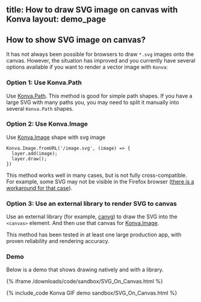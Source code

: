 title: How to draw SVG image on canvas with Konva
layout: demo_page
---

## How to show SVG image on canvas?

It has not always been possible for browsers to draw `*.svg` images onto the canvas. However, the situation has improved and you currently have several options available if you want to render a vector image with `Konva`:

### Option 1: Use Konva.Path
Use [Konva.Path](/docs/shapes/Path.html). This method is good for simple path shapes. If you have a large SVG with many paths you, you may need to split it manually into several `Konva.Path` shapes.

### Option 2: Use Konva.Image
Use [Konva.Image](/docs/shapes/Image.html) shape with svg image
```
Konva.Image.fromURL('/image.svg', (image) => {
  layer.add(image);
  layer.draw();
})
```
This method works well in many cases, but is not fully cross-compatible. For example, some SVG may not be visible in the Firefox browser ([there is a workaround for that case](https://github.com/konvajs/konva/issues/677#issuecomment-504596837)).

### Option 3: Use an external library to render SVG to canvas
Use an external library (for example, [canvg](https://github.com/canvg/canvg)) to draw the SVG into the `<canvas>` element. And then use that canvas for [Konva.Image](/docs/shapes/Image.html). 

This method has been tested in at least one large production app, with proven reliability and rendering accuracy. 

### Demo
Below is a demo that shows drawing natively and with a library.

{% iframe /downloads/code/sandbox/SVG_On_Canvas.html %}

{% include_code Konva GIF demo sandbox/SVG_On_Canvas.html %}
